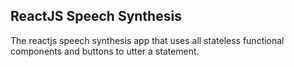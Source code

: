 ReactJS Speech Synthesis
---
 
The reactjs speech synthesis app that uses all stateless functional components and buttons to utter a statement.